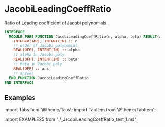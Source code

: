 # JacobiLeadingCoeffRatio

Ratio of Leading coefficient of Jacobi polynomials.

```fortran
INTERFACE
  MODULE PURE FUNCTION JacobiLeadingCoeffRatio(n, alpha, beta) RESULT(ans)
    INTEGER(I4B), INTENT(IN) :: n
    !! order of Jacobi polynomial
    REAL(DFP), INTENT(IN) :: alpha
    !! alpha in Jacobi poly
    REAL(DFP), INTENT(IN) :: beta
    !! beta in Jacobi poly
    REAL(DFP) :: ans
    !! answer
  END FUNCTION JacobiLeadingCoeffRatio
END INTERFACE
```

## Examples

import Tabs from '@theme/Tabs';
import TabItem from '@theme/TabItem';

<Tabs>
<TabItem value="example" label="️܀ See example">

import EXAMPLE25 from "./_JacobiLeadingCoeffRatio_test_1.md";

<EXAMPLE25 />

</TabItem>

<TabItem value="close" label="↢ " default>

</TabItem>
</Tabs>
